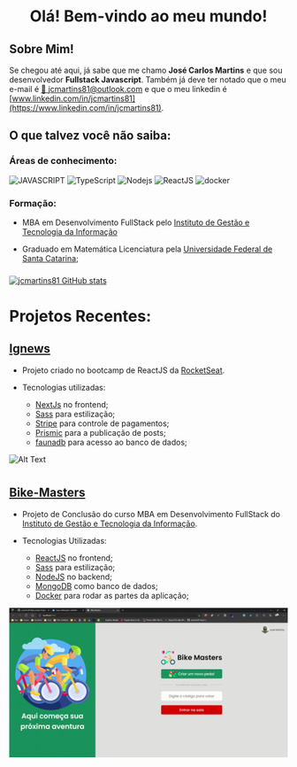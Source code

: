 # <center> Olá! Bem-vindo ao meu mundo! </center>

## Sobre Mim!

Se chegou até aqui, já sabe que me chamo **José Carlos Martins** e que sou desenvolvedor **Fullstack Javascript**.
Também já deve ter notado que o meu e-mail é [📧 jcmartins81@outlook.com](mailto:jcmartins81@outlook.com) e que o meu linkedin é
[www.linkedin.com/in/jcmartins81](https://www.linkedin.com/in/jcmartins81).

## O que talvez você não saiba:

### Áreas de conhecimento:

![JAVASCRIPT](https://img.shields.io/static/v1?label=&message=JAVASCRIPT&color=F7DF1E&style=for-the-badge&logo=javascript&logoColor=black)
![TypeScript](https://img.shields.io/badge/TypeScript-007ACC?style=for-the-badge&logo=typescript&logoColor=white)
![Nodejs](https://img.shields.io/badge/Node.js-43853D?style=for-the-badge&logo=node.js&logoColor=white)
![ReactJS](https://img.shields.io/badge/React-20232A?style=for-the-badge&logo=react&logoColor=61DAFB)
![docker](https://img.shields.io/badge/docker-%230db7ed.svg?style=for-the-badge&logo=docker&logoColor=white)

### Formação:

- MBA em Desenvolvimento FullStack pelo [Instituto de Gestão e Tecnologia da Informação](https://www.igti.com.br/)

- Graduado em Matemática Licenciatura pela [Universidade Federal de Santa Catarina](https://ufsc.br/);

###

[![jcmartins81 GitHub stats](https://github-readme-stats.vercel.app/api?username=jcmartins81&count_private=true&show_icons=true&theme=radical)
](https://github.com/jcmartins81/github-readme-stats)

###     


# Projetos Recentes:

## [Ignews](https://github.com/jcmartins81/ignews) 
- Projeto criado no bootcamp de ReactJS da [RocketSeat](https://www.rocketseat.com.br/).
- Tecnologias utilizadas:
  
  - [NextJs](https://nextjs.org/) no frontend;
  - [Sass](https://sass-lang.com/) para estilização;
  - [Stripe](http://stripe.com/) para controle de pagamentos;
  - [Prismic](https://www.prismic.io/) para a publicação de posts;
  - [faunadb](https://fauna.com/) para acesso ao banco de dados;

![Alt Text](./images/ignews.gif)
# 

## [Bike-Masters](https://github.com/jcmartins81/bike_master)
- Projeto de Conclusão do curso MBA em Desenvolvimento FullStack do [Instituto de Gestão e Tecnologia da Informação](https://www.igti.com.br/).
- Tecnologias Utilizadas:
    
    - [ReactJS](https://reactjs.org/) no frontend;
    - [Sass](https://sass-lang.com/) para estilização;
    - [NodeJS](http://nodejs.org/) no backend;
    - [MongoDB](https://www.mongodb.com.br/) como banco de dados;
    - [Docker](https://www.docker.com/) para rodar as partes da aplicação;
  
![Alt Text](./images/bikeMasters.gif)